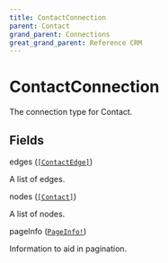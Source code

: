 ```yaml
---
title: ContactConnection
parent: Contact
grand_parent: Connections
great_grand_parent: Reference CRM
---
```


# ContactConnection

The connection type for Contact.

## Fields

<div class="field-entry ">
  <span id="edges" class="field-name anchored">edges (<code><a href="/docs/reference_crm/connection_type/contact/contact_edge">[ContactEdge]</a></code>)</span>

  <div class="description-wrapper">
   <p>A list of edges.</p>

  </div>
</div>

<div class="field-entry ">
  <span id="nodes" class="field-name anchored">nodes (<code><a href="/docs/reference_crm/object/contact">[Contact]</a></code>)</span>

  <div class="description-wrapper">
   <p>A list of nodes.</p>

  </div>
</div>

<div class="field-entry ">
  <span id="page_info" class="field-name anchored">pageInfo (<code><a href="/docs/reference_crm/object/page_info">PageInfo!</a></code>)</span>

  <div class="description-wrapper">
   <p>Information to aid in pagination.</p>

  </div>
</div>

